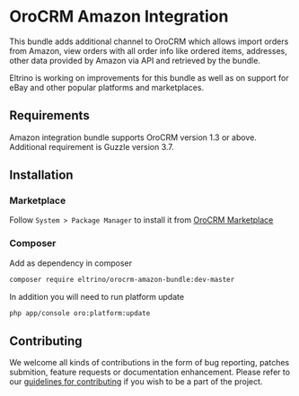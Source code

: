 # OroCRM Amazon Integration

This bundle adds additional channel to OroCRM which allows import orders from Amazon, view orders with all order info like ordered items, addresses, other data provided by Amazon via API and retrieved by the bundle.

Eltrino is working on improvements for this bundle as well as on support for eBay and other popular platforms and marketplaces.

## Requirements

Amazon integration bundle supports OroCRM version 1.3 or above. Additional requirement is Guzzle version 3.7.

## Installation

### Marketplace

Follow `System > Package Manager` to install it from [OroCRM Marketplace][1]

### Composer

Add as dependency in composer
```bash
composer require eltrino/orocrm-amazon-bundle:dev-master
```

In addition you will need to run platform update
```bash
php app/console oro:platform:update
```

[1]: http://www.orocrm.com/marketplace/oro-crm/package/orocrm-amazon-integration

## Contributing

We welcome all kinds of contributions in the form of bug reporting, patches submition, feature requests or documentation enhancement. Please refer to our [guidelines for contributing](https://github.com/https://github.com/eltrino/EltrinoOroCRMAmazonBundle/blob/master/Contributing.md) if you wish to be a part of the project.
